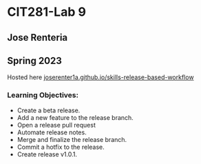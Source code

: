 # CIT281-Lab 9
## Jose Renteria
## Spring 2023

Hosted here
[joserenter1a.github.io/skills-release-based-workflow
](https://joserenter1a.github.io/skills-release-based-workflow/)
### Learning Objectives:

- Create a beta release.
- Add a new feature to the release branch.
- Open a release pull request
- Automate release notes.
- Merge and finalize the release branch.
- Commit a hotfix to the release.
- Create release v1.0.1.
